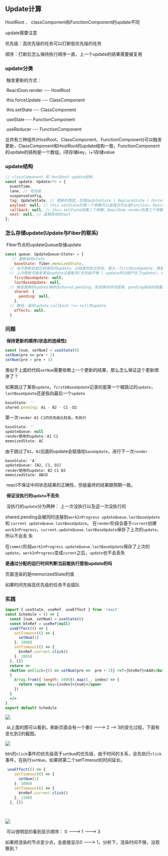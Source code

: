 ## Update计算

HostRoot 、 classComponent和FunctionComponent的update不同

update需要注意

优先级：高优先级的任务可以打断低优先级的任务

顺序：打断后怎么保持执行顺序一直，上一个update的结果需要被复用

### update分类

​	触发更新的方式： 

​		ReactDom.render --- HostRoot

​		this.forceUpdate --- ClassComponent

​		this.setState --- ClassComponent

​		useState --- FunctionComponent

​		useReducer --- FunctionComponent

​	总共有三种组件(HostRoot、ClassComponent、FunctionComponent)可以触发更新，ClassComponent和HostRoot的update结构一致，FunctionComponent的update的结构是一个数组，i项存储key，i+1存储value

### update结构

```js
// classComponent 和 hostRoot update结构
const update: Update<*> = {
  eventTime,
  lane, // 优先级
  suspenseConfig,
  tag: UpdateState, // 更新的类型，包括UpdateState | ReplaceState | ForceUpdate | CaptureUpdate
  payload: null, // this.setState的第一个参数可以是值也可以是Function，ReactDom.render的第一个参数
  callback: null, // this.setState的第二个参数，ReactDom.render的第三个参数
  next: null, // 连接其他的next
};
```

### 怎么存储update(Update与Fiber的联系)

​	Fiber节点的updateQueue存储update

```js
const queue: UpdateQueue<State> = {
   // 更新前的state
    baseState: fiber.memoizedState, 
  // 本次更新前就已经保存的update，以链表的形式存在，表头：firstBaseUpdate，表尾：lastBaseUpdate
  // 上次更新可能有某些update没更新完(优先级不够 | update的过程产生了update)，保存下来了
    firstBaseUpdate: null, 
    lastBaseUpdate: null,
  // 触发更新的update保存在shared.pending，形成单向环状链表，pending指向的是最后一个update
    shared: {
      pending: null,
    },
  // 数组，保存update.callback !== null的update
    effects: null, 
  }
```

### 问题

​	**保持更新的顺序(状态的连续性)**

```jsx
const [num, setNum] = useState(0)
setNum(pre => pre + 1)
setNum(pre > pre + 1)
```

​	类似于上面的代码`setNum`需要依赖上一个更新的结果，那么怎么保证这个更新顺序了？

​	如果跳过了某些`update`，`firstbBaseUpdate`记录的是第一个被跳过的`update`，`lastBaseUpdate`还是指向最后一个`update`

```jsx
baseState: ''
shared.pending: A1 - B2 - C1 -D2
```

第一次`render A1 C1的优先级比较高，先执行`

```jsx
baseState: ''
updateQueue: null
render使用的update：A1 C1
memoizedState: AC
```

由于跳过了`B1`，`B2`后面的update会赋值给`baseUpdate`，进行下一次`render`

```
baseState: 'A'
updateQueue: [B2, C1, D2]
render使用的update: B2 C1 D2
memoizedState: ABCD
```

​	react不保证中间状态结果的正确性，但是最终的结果跟预期一致。

​	**保证没执行的`update`不丢失**

​		没执行的`update`分为两种： 上一次没执行以及这一次没执行的

​		shared.pending会被同时连接到`workInProgress updateQueue.lastBaseUpdate` 和 `current updateQueue.lastBaseUpdate`。		在`render`阶段会基于`current`创建`workInProgress`，`current.updateQueue.lastBaseUpdate`保存了上次的`update`，所以不会丢	失

​	在`commit`阶段`workInProgress.updateQueue.lastBaseUpdate`保存了上次的`update`，`workInProgress`变成`curent`之后，`update`也不会丢失

**是通过分配的运行时间判断当前能执行那些update的吗**



页面渲染的是memorizedState的值

如果时间充裕高优先级的任务不会插队

### 实践

```jsx
import { useState, useRef, useEffect } from 'react'
const Schedule = () => {
  const [num, setNum] = useState(0)
  const btnRef = useRef(null)
  useEffect(() => {
    setTimeout(() => {
      setNum(1)
    }, 1000)
    setTimeout(() => {
      btnRef.current.click()
    }, 1005) 
  }, [])
  return <>
  <button onClick={() => setNum(pre =>  pre + 2)} ref={btnRef}>Add</button>
  {
    Array.from({ length: 5000}).map((_, index) => {
      return <span key={index}>{num}</span>
    })
  }
  </>
}
export default Schedule
```



![](https://s2.loli.net/2022/08/12/bfdwno9gZQN54sX.gif)

​	从上面的图可以看到，刷新页面会有一个重0 ---> 2 --> 3的变化过程，下面有变化到2的截图。

![](https://s2.loli.net/2022/08/12/vzr9FVuwEb8mQeY.png)

btn的`click`事件的优先级高于`setNum`的优先级，由于时间的关系，会先执行`click`事件，在执行`setNum`，如果把第二个setTimeout的时间延长。

```jsx
 useEffect(() => {
    setTimeout(() => {
      setNum(1)
    }, 1000)
    setTimeout(() => {
      btnRef.current.click()
    }, 1100) 
  }, [])
```

​	

![](https://s2.loli.net/2022/08/12/fYIoBUMaRF4NK1S.gif)

​	可以很明显的看到显示顺序： 0 ---> 1 ---> 3

如果把渲染的节点变少点，会直接显示0 ---> 1，分析下，渲染时间不够，没观察到？